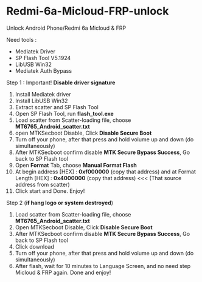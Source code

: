 # Redmi-6a-Micloud-FRP-unlock
Unlock Android Phone/Redmi 6a Micloud &amp; FRP

Need tools :

- Mediatek Driver       
- SP Flash Tool V5.1924
- LibUSB Win32        
- Mediatek Auth Bypass 

Step 1 :
Important! **Disable driver signature**

1. Install Mediatek driver
2. Install LibUSB Win32
3. Extract scatter and SP Flash Tool
4. Open SP Flash Tool, run **flash_tool.exe**
5. Load scatter from Scatter-loading file, choose **MT6765_Android_scatter.txt**
6. open MTKSecboot Disable, Click **Disable Secure Boot**
7. Turn off your phone, after that press and hold volume up and down (do simultaneously)
8. After MTKSecboot confirm disable **MTK Secure Bypass Success**, Go back to SP Flash tool
9. Open **Format** Tab, choose **Manual Format Flash**
10. At begin address [HEX] : **0xf000000** (copy that address) and at Format Length [HEX] : **0x4000000** (copy that address) <<< (That source address from scatter)
11. Click start and Done. Enjoy!


Step 2 (**if hang logo or system destroyed**)
1. Load scatter from Scatter-loading file, choose **MT6765_Android_scatter.txt**
2. Open MTKSecboot Disable, Click **Disable Secure Boot**
3. After MTKSecboot confirm disable **MTK Secure Bypass Success**, Go back to SP Flash tool
4. Click download
5. Turn off your phone, after that press and hold volume up and down (do simultaneously)
6. After flash, wait for 10 minutes to Language Screen, and no need step Micloud & FRP again. Done and enjoy! 
